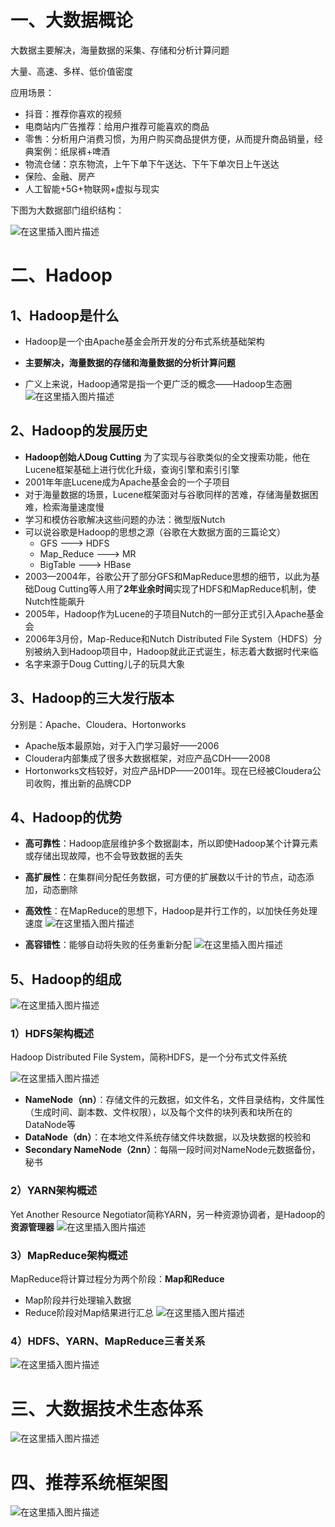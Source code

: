 # 一、大数据概论
大数据主要解决，海量数据的采集、存储和分析计算问题

大量、高速、多样、低价值密度

应用场景：

- 抖音：推荐你喜欢的视频
- 电商站内广告推荐：给用户推荐可能喜欢的商品
- 零售：分析用户消费习惯，为用户购买商品提供方便，从而提升商品销量，经典案例：纸尿裤+啤酒
- 物流仓储：京东物流，上午下单下午送达、下午下单次日上午送达
- 保险、金融、房产
- 人工智能+5G+物联网+虚拟与现实

下图为大数据部门组织结构：

![在这里插入图片描述](https://img-blog.csdnimg.cn/20210402132532427.png?x-oss-process=image/watermark,type_ZmFuZ3poZW5naGVpdGk,shadow_10,text_aHR0cHM6Ly9ibG9nLmNzZG4ubmV0L2xlc2lsZXFpbg==,size_16,color_FFFFFF,t_70)

# 二、Hadoop

## 1、Hadoop是什么
- Hadoop是一个由Apache基金会所开发的分布式系统基础架构

- **主要解决，海量数据的存储和海量数据的分析计算问题**
- 广义上来说，Hadoop通常是指一个更广泛的概念——Hadoop生态圈
![在这里插入图片描述](https://img-blog.csdnimg.cn/20210402132749284.png?x-oss-process=image/watermark,type_ZmFuZ3poZW5naGVpdGk,shadow_10,text_aHR0cHM6Ly9ibG9nLmNzZG4ubmV0L2xlc2lsZXFpbg==,size_16,color_FFFFFF,t_70)
## 2、Hadoop的发展历史

- **Hadoop创始人Doug Cutting** 为了实现与谷歌类似的全文搜索功能，他在Lucene框架基础上进行优化升级，查询引擎和索引引擎
- 2001年年底Lucene成为Apache基金会的一个子项目
- 对于海量数据的场景，Lucene框架面对与谷歌同样的苦难，存储海量数据困难，检索海量速度慢
- 学习和模仿谷歌解决这些问题的办法：微型版Nutch
- 可以说谷歌是Hadoop的思想之源（谷歌在大数据方面的三篇论文）
  - GFS ---> HDFS
  - Map_Reduce ---> MR
  - BigTable ---> HBase
- 2003—2004年，谷歌公开了部分GFS和MapReduce思想的细节，以此为基础Doug Cutting等人用了**2年业余时间**实现了HDFS和MapReduce机制，使Nutch性能飙升
- 2005年，Hadoop作为Lucene的子项目Nutch的一部分正式引入Apache基金会
- 2006年3月份，Map-Reduce和Nutch Distributed File System（HDFS）分别被纳入到Hadoop项目中，Hadoop就此正式诞生，标志着大数据时代来临
- 名字来源于Doug Cutting儿子的玩具大象



## 3、Hadoop的三大发行版本

分别是：Apache、Cloudera、Hortonworks

- Apache版本最原始，对于入门学习最好——2006
- Cloudera内部集成了很多大数据框架，对应产品CDH——2008
- Hortonworks文档较好，对应产品HDP——2001年。现在已经被Cloudera公司收购，推出新的品牌CDP


## 4、Hadoop的优势

- **高可靠性**：Hadoop底层维护多个数据副本，所以即使Hadoop某个计算元素或存储出现故障，也不会导致数据的丢失

- **高扩展性**：在集群间分配任务数据，可方便的扩展数以千计的节点，动态添加，动态删除

- **高效性**：在MapReduce的思想下，Hadoop是并行工作的，以加快任务处理速度
![在这里插入图片描述](https://img-blog.csdnimg.cn/20210402133027325.png?x-oss-process=image/watermark,type_ZmFuZ3poZW5naGVpdGk,shadow_10,text_aHR0cHM6Ly9ibG9nLmNzZG4ubmV0L2xlc2lsZXFpbg==,size_16,color_FFFFFF,t_70)

- **高容错性**：能够自动将失败的任务重新分配
![在这里插入图片描述](https://img-blog.csdnimg.cn/2021040213303648.png?x-oss-process=image/watermark,type_ZmFuZ3poZW5naGVpdGk,shadow_10,text_aHR0cHM6Ly9ibG9nLmNzZG4ubmV0L2xlc2lsZXFpbg==,size_16,color_FFFFFF,t_70)
## 5、Hadoop的组成
![在这里插入图片描述](https://img-blog.csdnimg.cn/20210402133147552.png?x-oss-process=image/watermark,type_ZmFuZ3poZW5naGVpdGk,shadow_10,text_aHR0cHM6Ly9ibG9nLmNzZG4ubmV0L2xlc2lsZXFpbg==,size_16,color_FFFFFF,t_70)
### 1）HDFS架构概述

Hadoop Distributed File System，简称HDFS，是一个分布式文件系统

![在这里插入图片描述](https://img-blog.csdnimg.cn/20210402133239812.png?x-oss-process=image/watermark,type_ZmFuZ3poZW5naGVpdGk,shadow_10,text_aHR0cHM6Ly9ibG9nLmNzZG4ubmV0L2xlc2lsZXFpbg==,size_16,color_FFFFFF,t_70)
- **NameNode（nn）**：存储文件的元数据，如文件名，文件目录结构，文件属性（生成时间、副本数、文件权限），以及每个文件的块列表和块所在的DataNode等
- **DataNode（dn）**：在本地文件系统存储文件块数据，以及块数据的校验和
- **Secondary NameNode（2nn）**：每隔一段时间对NameNode元数据备份，秘书


### 2）YARN架构概述

Yet Another Resource Negotiator简称YARN，另一种资源协调者，是Hadoop的**资源管理器**
![在这里插入图片描述](https://img-blog.csdnimg.cn/20210402133433762.png?x-oss-process=image/watermark,type_ZmFuZ3poZW5naGVpdGk,shadow_10,text_aHR0cHM6Ly9ibG9nLmNzZG4ubmV0L2xlc2lsZXFpbg==,size_16,color_FFFFFF,t_70)
### 3）MapReduce架构概述

MapReduce将计算过程分为两个阶段：**Map和Reduce**

- Map阶段并行处理输入数据
- Reduce阶段对Map结果进行汇总
![在这里插入图片描述](https://img-blog.csdnimg.cn/20210402133557554.png?x-oss-process=image/watermark,type_ZmFuZ3poZW5naGVpdGk,shadow_10,text_aHR0cHM6Ly9ibG9nLmNzZG4ubmV0L2xlc2lsZXFpbg==,size_16,color_FFFFFF,t_70)

### 4）HDFS、YARN、MapReduce三者关系

![在这里插入图片描述](https://img-blog.csdnimg.cn/20210402133617630.png?x-oss-process=image/watermark,type_ZmFuZ3poZW5naGVpdGk,shadow_10,text_aHR0cHM6Ly9ibG9nLmNzZG4ubmV0L2xlc2lsZXFpbg==,size_16,color_FFFFFF,t_70)
# 三、大数据技术生态体系
![在这里插入图片描述](https://img-blog.csdnimg.cn/20210402133645316.png?x-oss-process=image/watermark,type_ZmFuZ3poZW5naGVpdGk,shadow_10,text_aHR0cHM6Ly9ibG9nLmNzZG4ubmV0L2xlc2lsZXFpbg==,size_16,color_FFFFFF,t_70)
# 四、推荐系统框架图
![在这里插入图片描述](https://img-blog.csdnimg.cn/20210402133701975.png?x-oss-process=image/watermark,type_ZmFuZ3poZW5naGVpdGk,shadow_10,text_aHR0cHM6Ly9ibG9nLmNzZG4ubmV0L2xlc2lsZXFpbg==,size_16,color_FFFFFF,t_70)

